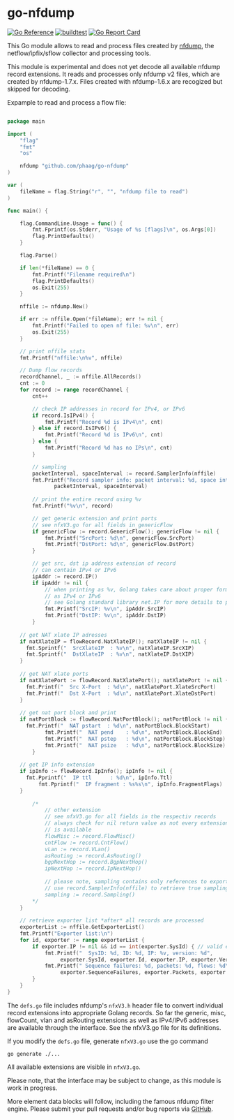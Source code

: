 # go-nfdump

[![Go Reference](https://pkg.go.dev/badge/github.com/phaag/go-nfdump.svg)](https://pkg.go.dev/github.com/phaag/go-nfdump)
[![buildtest](https://github.com/phaag/go-nfdump/actions/workflows/go.yml/badge.svg)](https://github.com/phaag/go-nfdump/actions/workflows/go.yml)
[![Go Report Card](https://goreportcard.com/badge/github.com/phaag/go-nfdump)](https://goreportcard.com/report/github.com/phaag/go-nfdump)

This Go module allows to read and process files created by [nfdump](https://github.com/phaag/nfdump), the netflow/ipfix/sflow collector and processing tools.

This module is experimental and does not yet decode all available nfdump record extensions. It reads and processes only nfdump v2 files, which are created by nfdump-1.7.x. Files created with nfdump-1.6.x are recogized but skipped for decoding.

Expample to read and process a flow file:



```go

package main

import (
	"flag"
	"fmt"
	"os"

	nfdump "github.com/phaag/go-nfdump"
)

var (
	fileName = flag.String("r", "", "nfdump file to read")
)

func main() {

	flag.CommandLine.Usage = func() {
		fmt.Fprintf(os.Stderr, "Usage of %s [flags]\n", os.Args[0])
		flag.PrintDefaults()
	}

	flag.Parse()

	if len(*fileName) == 0 {
		fmt.Printf("Filename required\n")
		flag.PrintDefaults()
		os.Exit(255)
	}

	nffile := nfdump.New()

	if err := nffile.Open(*fileName); err != nil {
		fmt.Printf("Failed to open nf file: %v\n", err)
		os.Exit(255)
	}

	// print nffile stats
	fmt.Printf("nffile:\n%v", nffile)

	// Dump flow records
	recordChannel, _ := nffile.AllRecords()
	cnt := 0
	for record := range recordChannel {
		cnt++

		// check IP addresses in record for IPv4, or IPv6
		if record.IsIPv4() {
			fmt.Printf("Record %d is IPv4\n", cnt)
		} else if record.IsIPv6() {
			fmt.Printf("Record %d is IPv6\n", cnt)
		} else {
			fmt.Printf("Record %d has no IPs\n", cnt)
		}

		// sampling
 		packetInterval, spaceInterval := record.SamplerInfo(nffile)
		fmt.Printf("Record sampler info: packet interval: %d, space interval: %d\n",
               packetInterval, spaceInterval)
    
		// print the entire record using %v
		fmt.Printf("%v\n", record)

		// get generic extension and print ports
		// see nfxV3.go for all fields in genericFlow
		if genericFlow := record.GenericFlow(); genericFlow != nil {
			fmt.Printf("SrcPort: %d\n", genericFlow.SrcPort)
			fmt.Printf("DstPort: %d\n", genericFlow.DstPort)
		}

		// get src, dst ip address extension of record
		// can contain IPv4 or IPv6
		ipAddr := record.IP()
		if ipAddr != nil {
			// when printing as %v, Golang takes care about proper formating
			// as IPv4 or IPv6
			// see Golang standard library net.IP for more details to process IPs
			fmt.Printf("SrcIP: %v\n", ipAddr.SrcIP)
			fmt.Printf("DstIP: %v\n", ipAddr.DstIP)
		}
    
    // get NAT xlate IP adresses
    if natXlateIP = flowRecord.NatXlateIP(); natXlateIP != nil {
      fmt.Sprintf("  SrcXlateIP  : %v\n", natXlateIP.SrcXIP)
      fmt.Sprintf("  DstXlateIP  : %v\n", natXlateIP.DstXIP)
    }
    
    // get NAT xlate ports
    if natXlatePort := flowRecord.NatXlatePort(); natXlatePort != nil {
      fmt.Printf("  Src X-Port  : %d\n", natXlatePort.XlateSrcPort)
      fmt.Printf("  Dst X-Port  : %d\n", natXlatePort.XlateDstPort)
    }
  
    // get nat port block and print
    if natPortBlock := flowRecord.NatPortBlock(); natPortBlock != nil {
      fmt.Printf("  NAT pstart  : %d\n", natPortBlock.BlockStart)
			fmt.Printf("  NAT pend    : %d\n", natPortBlock.BlockEnd)
			fmt.Printf("  NAT pstep   : %d\n", natPortBlock.BlockStep)
			fmt.Printf("  NAT psize   : %d\n", natPortBlock.BlockSize)
		}
 
    // get IP info extension
    if ipInfo := flowRecord.IpInfo(); ipInfo != nil {
      fmt.Pprintf("  IP ttl      : %d\n", ipInfo.Ttl)
		  fmt.Pprintf("  IP fragment : %s%s\n", ipInfo.FragmentFlags)
    }
    
		/*
			// other extension
			// see nfxV3.go for all fields in the respectiv records
			// always check for nil return value as not every extension
			// is available
			flowMisc := record.FlowMisc()
			cntFlow := record.CntFlow()
			vLan := record.VLan()
			asRouting := record.AsRouting()
			bgpNextHop := record.BgpNextHop()
			ipNextHop := record.IpNextHop()
			
			// please note, sampling contains only references to exporter list
			// use record.SamplerInfo(nffile) to retrieve true sampling values
			sampling := record.Sampling()
		*/
	}
  
	// retrieve exporter list *after* all records are processed
	exporterList := nffile.GetExporterList()
	fmt.Printf("Exporter list:\n")
	for id, exporter := range exporterList {
		if exporter.IP != nil && id == int(exporter.SysId) { // valid exporter
			fmt.Printf("  SysID: %d, ID: %d, IP: %v, version: %d", 
                 exporter.SysId, exporter.Id, exporter.IP, exporter.Version)
			fmt.Printf(" Sequence failures: %d, packets: %d, flows: %d\n",
                 exporter.SequenceFailures, exporter.Packets, exporter.Flows)
		}
	}
}
```

The `defs.go` file includes nfdump's `nfxV3.h` header file to convert individual record extensions into appropriate Golang records. So far the generic, misc, flowCount, vlan and asRouting extensions as well as IPv4/IPv6 addresses are available through the interface. See the nfxV3.go file for its definitions.

If you modify the `defs.go` file, generate `nfxV3.go` use the go command

`go generate ./...`

All available extensions are visible in `nfxV3.go`. 

Please note, that the interface may be subject to change, as this module is work in progress.

More element data blocks will follow, including the famous nfdump filter engine.
Please submit your pull requests and/or bug reports via [GitHub](https://github.com/phaag/go-nfdump/issues).
